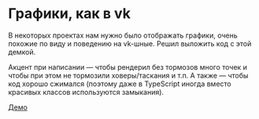# Графики, как в vk

В некоторых проектах нам нужно было отображать графики, очень похожие по виду и поведению на vk-шные.
Решил выложить код с этой демкой.

Акцент при написании — чтобы рендерил без тормозов много точек и чтобы при этом не тормозили ховеры/таскания и т.п.
А также — чтобы код хорошо сжимался (поэтому даже в TypeScript иногда вместо красивых классов используются замыкания).

[Демо](https://intmainreturn0.github.io/vk-chart/)
